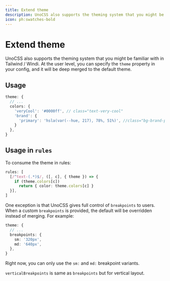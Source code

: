 ```yaml
---
title: Extend theme
description: UnoCSS also supports the theming system that you might be familiar with in Tailwind / Windi
icon: ph:swatches-bold
---
```


# Extend theme

UnoCSS also supports the theming system that you might be familiar with in Tailwind / Windi. At the user level, you can specify the `theme` property in your config, and it will be deep merged to the default theme.

## Usage

<!--eslint-skip-->

```ts
theme: {
  // ...
  colors: {
    'veryCool': '#0000ff', // class="text-very-cool"
    'brand': {
      'primary': 'hsla(var(--hue, 217), 78%, 51%)', //class="bg-brand-primary"
    }
  },
}
```

## Usage in `rules`

To consume the theme in rules:

```ts
rules: [
  [/^text-(.*)$/, ([, c], { theme }) => {
    if (theme.colors[c])
      return { color: theme.colors[c] }
  }],
]
```

One exception is that UnoCSS gives full control of `breakpoints` to users. When a custom `breakpoints` is provided, the default will be overridden instead of merging. For example:

<!--eslint-skip-->

```ts
theme: {
  // ...
  breakpoints: {
    sm: '320px',
    md: '640px',
  },
}
```

Right now, you can only use the `sm:` and `md:` breakpoint variants.

`verticalBreakpoints` is same as `breakpoints` but for vertical layout.